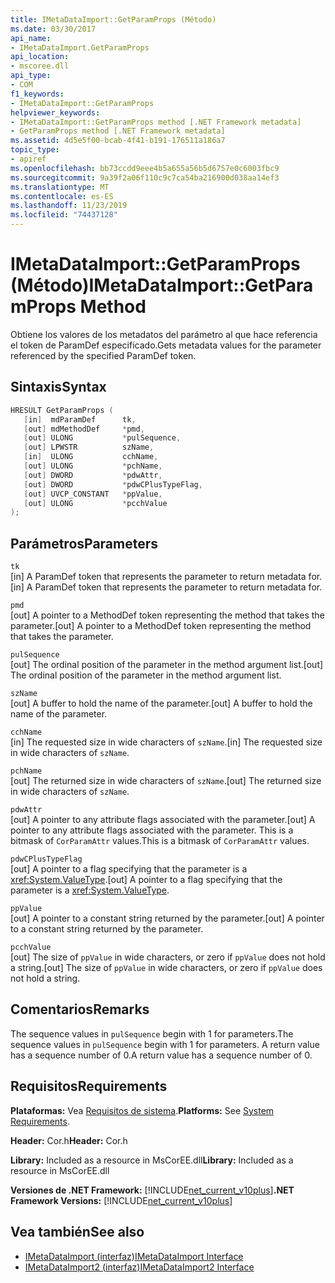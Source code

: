 ```yaml
---
title: IMetaDataImport::GetParamProps (Método)
ms.date: 03/30/2017
api_name:
- IMetaDataImport.GetParamProps
api_location:
- mscoree.dll
api_type:
- COM
f1_keywords:
- IMetaDataImport::GetParamProps
helpviewer_keywords:
- IMetaDataImport::GetParamProps method [.NET Framework metadata]
- GetParamProps method [.NET Framework metadata]
ms.assetid: 4d5e5f00-bcab-4f41-b191-176511a186a7
topic_type:
- apiref
ms.openlocfilehash: bb73ccdd9eee4b5a655a56b5d6757e0c6003fbc9
ms.sourcegitcommit: 9a39f2a06f110c9c7ca54ba216900d038aa14ef3
ms.translationtype: MT
ms.contentlocale: es-ES
ms.lasthandoff: 11/23/2019
ms.locfileid: "74437128"
---
```

# <a name="imetadataimportgetparamprops-method"></a><span data-ttu-id="634c1-102">IMetaDataImport::GetParamProps (Método)</span><span class="sxs-lookup"><span data-stu-id="634c1-102">IMetaDataImport::GetParamProps Method</span></span>
<span data-ttu-id="634c1-103">Obtiene los valores de los metadatos del parámetro al que hace referencia el token de ParamDef especificado.</span><span class="sxs-lookup"><span data-stu-id="634c1-103">Gets metadata values for the parameter referenced by the specified ParamDef token.</span></span>  
  
## <a name="syntax"></a><span data-ttu-id="634c1-104">Sintaxis</span><span class="sxs-lookup"><span data-stu-id="634c1-104">Syntax</span></span>  
  
```cpp  
HRESULT GetParamProps (  
   [in]  mdParamDef      tk,  
   [out] mdMethodDef     *pmd,  
   [out] ULONG           *pulSequence,  
   [out] LPWSTR          szName,  
   [in]  ULONG           cchName,  
   [out] ULONG           *pchName,  
   [out] DWORD           *pdwAttr,  
   [out] DWORD           *pdwCPlusTypeFlag,  
   [out] UVCP_CONSTANT   *ppValue,  
   [out] ULONG           *pcchValue  
);  
```  
  
## <a name="parameters"></a><span data-ttu-id="634c1-105">Parámetros</span><span class="sxs-lookup"><span data-stu-id="634c1-105">Parameters</span></span>  
 `tk`  
 <span data-ttu-id="634c1-106">[in] A ParamDef token that represents the parameter to return metadata for.</span><span class="sxs-lookup"><span data-stu-id="634c1-106">[in] A ParamDef token that represents the parameter to return metadata for.</span></span>  
  
 `pmd`  
 <span data-ttu-id="634c1-107">[out] A pointer to a MethodDef token representing the method that takes the parameter.</span><span class="sxs-lookup"><span data-stu-id="634c1-107">[out] A pointer to a MethodDef token representing the method that takes the parameter.</span></span>  
  
 `pulSequence`  
 <span data-ttu-id="634c1-108">[out] The ordinal position of the parameter in the method argument list.</span><span class="sxs-lookup"><span data-stu-id="634c1-108">[out] The ordinal position of the parameter in the method argument list.</span></span>  
  
 `szName`  
 <span data-ttu-id="634c1-109">[out] A buffer to hold the name of the parameter.</span><span class="sxs-lookup"><span data-stu-id="634c1-109">[out] A buffer to hold the name of the parameter.</span></span>  
  
 `cchName`  
 <span data-ttu-id="634c1-110">[in] The requested size in wide characters of `szName`.</span><span class="sxs-lookup"><span data-stu-id="634c1-110">[in] The requested size in wide characters of `szName`.</span></span>  
  
 `pchName`  
 <span data-ttu-id="634c1-111">[out] The returned size in wide characters of `szName`.</span><span class="sxs-lookup"><span data-stu-id="634c1-111">[out] The returned size in wide characters of `szName`.</span></span>  
  
 `pdwAttr`  
 <span data-ttu-id="634c1-112">[out] A pointer to any attribute flags associated with the parameter.</span><span class="sxs-lookup"><span data-stu-id="634c1-112">[out] A pointer to any attribute flags associated with the parameter.</span></span> <span data-ttu-id="634c1-113">This is a bitmask of `CorParamAttr` values.</span><span class="sxs-lookup"><span data-stu-id="634c1-113">This is a bitmask of `CorParamAttr` values.</span></span>  
  
 `pdwCPlusTypeFlag`  
 <span data-ttu-id="634c1-114">[out] A pointer to a flag specifying that the parameter is a <xref:System.ValueType>.</span><span class="sxs-lookup"><span data-stu-id="634c1-114">[out] A pointer to a flag specifying that the parameter is a <xref:System.ValueType>.</span></span>  
  
 `ppValue`  
 <span data-ttu-id="634c1-115">[out] A pointer to a constant string returned by the parameter.</span><span class="sxs-lookup"><span data-stu-id="634c1-115">[out] A pointer to a constant string returned by the parameter.</span></span>  
  
 `pcchValue`  
 <span data-ttu-id="634c1-116">[out] The size of `ppValue` in wide characters, or zero if `ppValue` does not hold a string.</span><span class="sxs-lookup"><span data-stu-id="634c1-116">[out] The size of `ppValue` in wide characters, or zero if `ppValue` does not hold a string.</span></span>  
  
## <a name="remarks"></a><span data-ttu-id="634c1-117">Comentarios</span><span class="sxs-lookup"><span data-stu-id="634c1-117">Remarks</span></span>

<span data-ttu-id="634c1-118">The sequence values in `pulSequence` begin with 1 for parameters.</span><span class="sxs-lookup"><span data-stu-id="634c1-118">The sequence values in `pulSequence` begin with 1 for parameters.</span></span> <span data-ttu-id="634c1-119">A return value has a sequence number of 0.</span><span class="sxs-lookup"><span data-stu-id="634c1-119">A return value has a sequence number of 0.</span></span>

## <a name="requirements"></a><span data-ttu-id="634c1-120">Requisitos</span><span class="sxs-lookup"><span data-stu-id="634c1-120">Requirements</span></span>  
 <span data-ttu-id="634c1-121">**Plataformas:** Vea [Requisitos de sistema](../../../../docs/framework/get-started/system-requirements.md).</span><span class="sxs-lookup"><span data-stu-id="634c1-121">**Platforms:** See [System Requirements](../../../../docs/framework/get-started/system-requirements.md).</span></span>  
  
 <span data-ttu-id="634c1-122">**Header:** Cor.h</span><span class="sxs-lookup"><span data-stu-id="634c1-122">**Header:** Cor.h</span></span>  
  
 <span data-ttu-id="634c1-123">**Library:** Included as a resource in MsCorEE.dll</span><span class="sxs-lookup"><span data-stu-id="634c1-123">**Library:** Included as a resource in MsCorEE.dll</span></span>  
  
 <span data-ttu-id="634c1-124">**Versiones de .NET Framework:** [!INCLUDE[net_current_v10plus](../../../../includes/net-current-v10plus-md.md)]</span><span class="sxs-lookup"><span data-stu-id="634c1-124">**.NET Framework Versions:** [!INCLUDE[net_current_v10plus](../../../../includes/net-current-v10plus-md.md)]</span></span>  
  
## <a name="see-also"></a><span data-ttu-id="634c1-125">Vea también</span><span class="sxs-lookup"><span data-stu-id="634c1-125">See also</span></span>

- [<span data-ttu-id="634c1-126">IMetaDataImport (interfaz)</span><span class="sxs-lookup"><span data-stu-id="634c1-126">IMetaDataImport Interface</span></span>](../../../../docs/framework/unmanaged-api/metadata/imetadataimport-interface.md)
- [<span data-ttu-id="634c1-127">IMetaDataImport2 (interfaz)</span><span class="sxs-lookup"><span data-stu-id="634c1-127">IMetaDataImport2 Interface</span></span>](../../../../docs/framework/unmanaged-api/metadata/imetadataimport2-interface.md)
